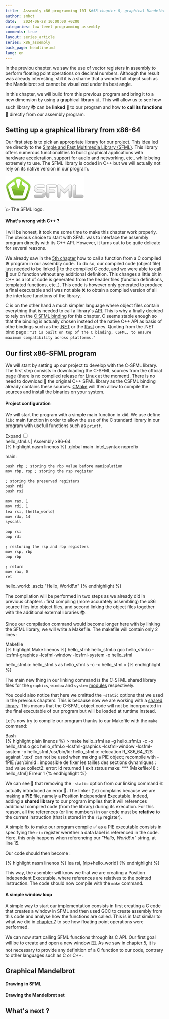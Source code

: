 ```yaml
---
title:  Assembly x86 programming 101 &#58 chapter 8, graphical Mandelbrot
author: smbct
date:   2024-06-28 10:00:00 +0200
categories: low-level programming assembly
comments: true
layout: series_article
series: x86_assembly
back_page: headline.md
lang: en
---
```


In the previou chapter, we saw the use of vector registers in assembly to perform floating point operations on decimal numbers.
Although the result was already interesting, still it is a shame that a wonderfull object such as the Mandelbrot set cannot be visualized under its best angle.

In this chapter, we will build from this previous program and bring it to a new dimension by using a graphical library 📊.
This will allow us to see how such library 📚 can be **linked** 🔗 to our program and how to **call its functions** 📣 directly from our assembly program.

## Setting up a graphical library from x86-64

Our first step is to pick an appropriate library for our project.
This idea led me directly to the [Simple and Fast Multimedia Library (SFML)](http://127.0.0.1:4000/series/x86_64_assembly/pt8).
This library offers numerous functionalities to build graphical applications with hardware acceleration, support for audio and networking, etc.. while being extremely to use.
The SFML library is coded in C++ but we will actually not rely on its native version in our program.

![TheSFML logo](/assets/assembly_series/sfml_logo.png)
<div class="custom_caption" markdown="1">
\> The SFML logo.
</div>

#### What's wrong with C++ ?

I will be honest, it took me some time to make this chapter work properly.
The obvious choice to start with SFML was to interface the assembly program directly with its C++ API.
However, it turns out to be quite delicate for several reasons.

We already saw in the [5th chapter](pt6) how to call a function from a C compiled ⚙️ program in our assembly code.
To do so, our compiled code (object file) just needed to be linked 🔗 to the compiled C code, and we were able to call 📣 our C function without any additional definition.
This changes a little bit in C++ as a lot of code is generated from the header files (function definitions, templated functions, etc..).
This code is however only generated to produce a final executable and I was not able ❌ to obtain a compiled version of all the interface functions of the library.

C is on the other hand a much simpler language where object files contain everything that is needed to call a library's [API](https://en.wikipedia.org/wiki/API).
This is why a finally decided to rely on the [C SFML binding](https://www.sfml-dev.org/download/csfml/) for this chapter.
C seems stable enough so that the binding is actually chosen instead of the native C++ API as basis of othe bindings such as the [.NET](https://www.sfml-dev.org/download/sfml.net/) or the [Rust](https://github.com/jeremyletang/rust-sfml) ones. Quoting from the .NET bind page : ``"It is built on top of the C binding, CSFML, to ensure maximum compatibility across platforms."`` 



## Our first x86-SFML program

We will start by setting up our project to develop with the C-SFML library.
The first step consists in downloading the C-SFML sources from the official [page](https://www.sfml-dev.org/download/csfml/) (there is no compiled release for Linux at the moment).
There is no need to download 🛜 the original C++ SFML library as the CSFML binding already contains these sources.
[CMake](https://cmake.org/) will then allow to compile the sources and install the binaries on your system.

#### Project configuration

We will start the program with a simple main function in `x86`.
We use define `libc` main function in order to allow the use of the C standard library in our program with usefull functions such as `printf`.

<div class="collapse-panel"><div>
<label for="code_1">Expand</label>
<input type="checkbox" name="" id="code_1"><span class="collapse-label"></span>
<div class="extensible-content">
<div class="code_frame">hello_sfml.s | Assembly x86-64</div>
{% highlight nasm linenos %}
.global main
.intel_syntax noprefix

main:
    
    push rbp ; storing the rbp value before manipulation
    mov rbp, rsp ; storing the rsp register

    ; storing the preserved registers
    push rdi
	push rsi

    mov rax, 1
    mov rdi, 1
    lea rsi, [hello_world]
    mov rdx, 14
    syscall

    pop rsi
    pop rdi

    ; restoring the rsp and rbp registers
    mov rsp, rbp
    pop rbp

    ; return
    mov rax, 0
    ret

hello_world:
    .asciz "Hello, World!\n"
{% endhighlight %}
</div></div></div>

The compilation will be performed in two steps as we already did in previous chapters : first compiling (more accurately assembling) the x86 source files into object files, and second linking the object files together with the additional external libraries 📚.

Since our compilation command would become longer here with by linking the SFML library, we will write a Makefile.
The makefile will contain only 2 lines :

<div class="code_frame">Makefile</div>
{% highlight Make linenos %}
hello_sfml: hello_sfml.o
	gcc hello_sfml.o -lcsfml-graphics -lcsfml-window -lcsfml-system -o hello_sfml

hello_sfml.o: hello_sfml.s
	as hello_sfml.s -c -o hello_sfml.o
{% endhighlight %}

The main new thing in our linking command is the C-SFML shared library files for the  `graphics`, `window` and `system` [modules](https://www.sfml-dev.org/index.php) respectively. 

You could also notice that here we omitted the `-static` options that we used in the previous chapters.
This is because now we are working with a [shared library](https://en.wikipedia.org/wiki/Shared_library).
This means that the C-SFML object code will not be incorporated in the final executable of our program but will be loaded at runtime instead.

Let's now try to compile our program thanks to our Makefile with the `make` command:

<div class="code_frame">Bash</div>
{% highlight plain linenos %}
> make hello_sfml
as -g hello_sfml.s -c -o hello_sfml.o
gcc hello_sfml.o -lcsfml-graphics -lcsfml-window -lcsfml-system -o hello_sfml
/usr/bin/ld: hello_sfml.o: relocation R_X86_64_32S against `.text' can not be used when making a PIE object; recompile with -fPIE
/usr/bin/ld : impossible de fixer les tailles des sections dynamiques : bad value
collect2: error: ld returned 1 exit status
make: *** [Makefile:48 : hello_sfml] Erreur 1
{% endhighlight %}

We can see 🧐 that removing the `-static` option from our linking command ⛓️ actually introduced an error 🚫.
The linker (`ld`) complains because we are making a **PIE** file, namely a **P**osition **I**ndependant **E**xecutable.
Indeed, adding a **shared library** to our program implies that it will references additional compiled code (from the library) during its execution.
For this reason, all the references (or line numbers) in our code must be **relative** to the current instruction (that is stored in the `rip` register).

A simple fix to make our program compile ✅ as a PIE executable consists in specifying the `rip` register werether a data label is referenced in the code.
Here, this only happens when referencing our *"Hello, World!\n"* string, at line 15. 

Our code should then become :

{% highlight nasm linenos %}
lea rsi, [rip+hello_world]
{% endhighlight %}

This way, the asembler will know we that we are creating a Position Independent Executable, where references are relatives to the pointed instruction.
The code should now compile with the `make` command.


#### A simple window loop



A simple way to start our implementation consists in first creating a C code that creates a window in SFML and then used GCC to create assembly from this code and analyse how the functions are called.
This is in fact similar to what we did in [chapter 7](pt7#how-are-floats-implemented-in-c-) to see how floating point operations were performed.

We can now start calling SFML functions through its C API.
Our first goal will be to create and open a new window 🪟.
As we saw in [chapter 5](pt5#calling-a-custom-c-function), it is not necessary to provide any definition of a C function to our code, contrary to other languages such as C or C++.

## Graphical Mandelbrot

#### Drawing in SFML

#### Drawing the Mandelbrot set

## What's next ?

